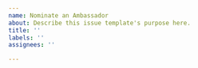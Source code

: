 ```yaml
---
name: Nominate an Ambassador
about: Describe this issue template's purpose here.
title: ''
labels: ''
assignees: ''

---
```



